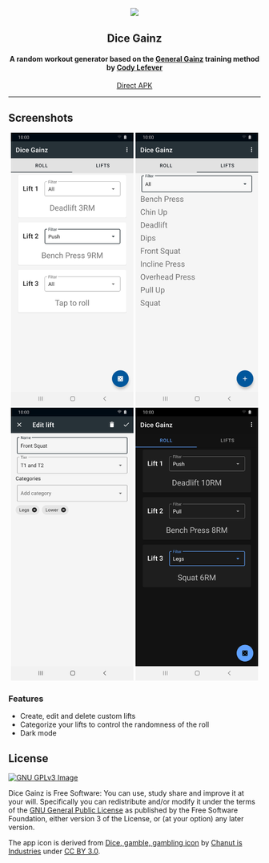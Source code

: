 <p align="center"><img src="https://github.com/ramzan/dicegainz/raw/master/app/src/main/ic_launcher-playstore.webp" width="150"></p> 
<h2 align="center"><b>Dice Gainz</b></h2>
<h4 align="center">A random workout generator based on the <a href="https://redd.it/aqkdgo/">General Gainz</a> training method by <a href="https://swoleateveryheight.blogspot.com/">Cody Lefever</h4>
<p align="center">
  <!-- <a href="https://f-droid.org/packages/com.ramzan.dicegainz/"><img src="https://f-droid.org/wiki/images/0/06/F-Droid-button_get-it-on.png"></a> -->
  <a href="https://github.com/ramzan/dicegainz/releases/" alt="GitHub release">Direct APK</a>
</p> 
<hr>


## Screenshots
<div align="center">
<img src="assets/ss1.jpg" width=245>
<img src="assets/ss2.jpg" width=245>
<img src="assets/ss3.jpg" width=245>
<img src="assets/ss4.jpg" width=245>
</div>

### Features

* Create, edit and delete custom lifts
* Categorize your lifts to control the randomness of the roll
* Dark mode

## License
[![GNU GPLv3 Image](https://www.gnu.org/graphics/gplv3-127x51.png)](http://www.gnu.org/licenses/gpl-3.0.en.html)  

Dice Gainz is Free Software: You can use, study share and improve it at your
will. Specifically you can redistribute and/or modify it under the terms of the
[GNU General Public License](https://www.gnu.org/licenses/gpl.html) as
published by the Free Software Foundation, either version 3 of the License, or
(at your option) any later version.  

The app icon is derived from [Dice, gamble, gambling icon](https://www.iconfinder.com/icons/3525384/dice_gamble_gambling_icon) by [Chanut is Industries](https://elements.envato.com/user/Chanut_industries/graphics) under [CC BY 3.0](https://creativecommons.org/licenses/by/3.0/legalcode).

